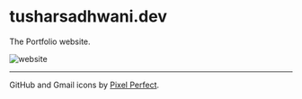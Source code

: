 # tusharsadhwani.dev

The Portfolio website.

![website](https://user-images.githubusercontent.com/43412083/125842347-f73497d9-306c-4423-9088-8c46ea236c18.png)

---

GitHub and Gmail icons by [Pixel Perfect](https://icon54.com/).
